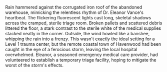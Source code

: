 Rain hammered against the corrugated iron roof of the abandoned warehouse, mimicking the relentless rhythm of Dr. Eleanor Vance's heartbeat.  The flickering fluorescent lights cast long, skeletal shadows across the cramped, sterile triage room.  Broken pallets and scattered debris littered the floor, a stark contrast to the sterile white of the medical supplies stacked neatly in the corner.  Outside, the wind howled like a banshee, whipping the rain into a frenzy.  This wasn't exactly the ideal setting for a Level 1 trauma center, but the remote coastal town of Havenwood had been caught in the eye of a ferocious storm, leaving the local hospital overwhelmed.  Eleanor, a seasoned emergency medical care provider, had volunteered to establish a temporary triage facility, hoping to mitigate the worst of the storm's effects.
